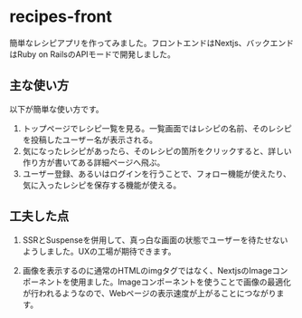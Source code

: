 # recipes-front

簡単なレシピアプリを作ってみました。フロントエンドはNextjs、バックエンドはRuby on RailsのAPIモードで開発しました。

## 主な使い方
以下が簡単な使い方です。

1. トップページでレシピ一覧を見る。一覧画面ではレシピの名前、そのレシピを投稿したユーザー名が表示される。
2. 気になったレシピがあったら、そのレシピの箇所をクリックすると、詳しい作り方が書いてある詳細ページへ飛ぶ。
3. ユーザー登録、あるいはログインを行うことで、フォロー機能が使えたり、気に入ったレシピを保存する機能が使える。

## 工夫した点
1. SSRとSuspenseを併用して、真っ白な画面の状態でユーザーを待たせないようしました。UXの工場が期待できます。

2. 画像を表示するのに通常のHTMLのimgタグではなく、NextjsのImageコンポーネントを使用ました。Imageコンポーネントを使うことで画像の最適化が行われるようなので、Webページの表示速度が上がることにつながります。